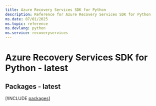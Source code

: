 ```yaml
---
title: Azure Recovery Services SDK for Python
description: Reference for Azure Recovery Services SDK for Python
ms.date: 07/01/2025
ms.topic: reference
ms.devlang: python
ms.service: recoveryservices
---
```

# Azure Recovery Services SDK for Python - latest
## Packages - latest
[!INCLUDE [packages](recovery-services-index.md)]